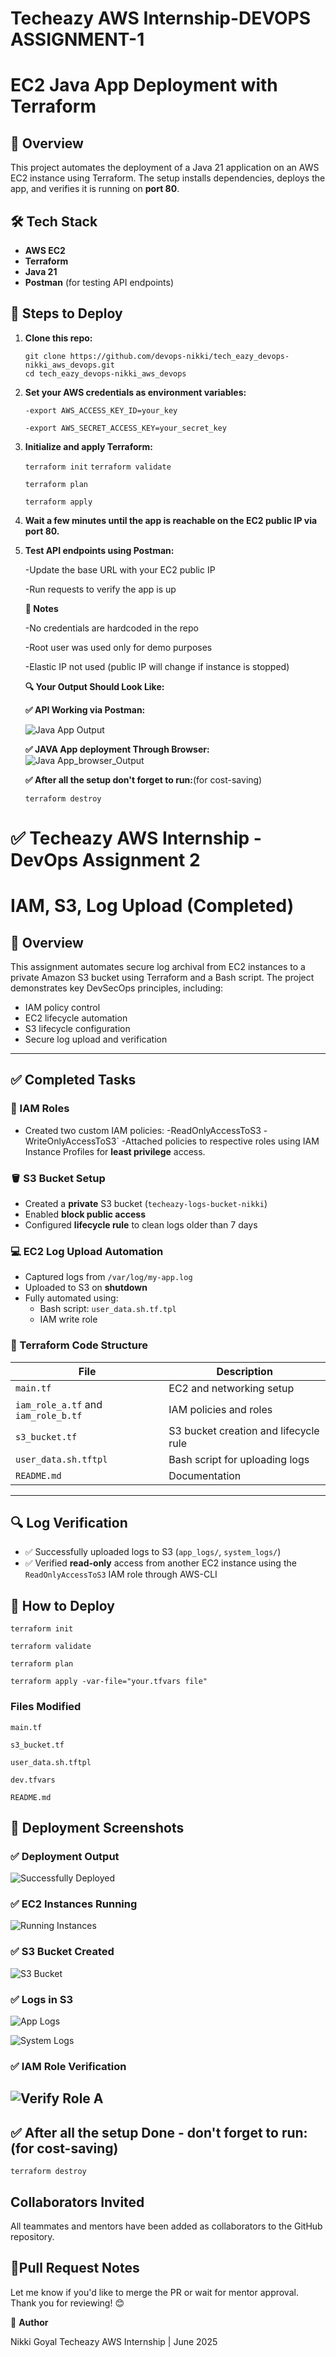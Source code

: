 # Techeazy AWS Internship-DEVOPS ASSIGNMENT-1 
#  EC2 Java App Deployment with Terraform

## 📌 Overview

This project automates the deployment of a Java 21 application on an AWS EC2 instance using Terraform. The setup installs dependencies, deploys the app, and verifies it is running on **port 80**.

## 🛠️ Tech Stack

- **AWS EC2**
- **Terraform**
- **Java 21**
- **Postman** (for testing API endpoints)

## 🚀 Steps to Deploy

1. **Clone this repo:**
   
   `git clone https://github.com/devops-nikki/tech_eazy_devops-nikki_aws_devops.git`   
   `cd tech_eazy_devops-nikki_aws_devops`

2. **Set your AWS credentials as environment variables:**

   `-export AWS_ACCESS_KEY_ID=your_key`

   `-export AWS_SECRET_ACCESS_KEY=your_secret_key`


3. **Initialize and apply Terraform:**

   `terraform init`
   `terraform validate`
   
   `terraform plan`
   
   `terraform apply`


4. **Wait a few minutes until the app is reachable on the EC2 public IP via port 80.**


5. **Test API endpoints using Postman:**

   -Update the base URL with your EC2 public IP

   -Run requests to verify the app is up


   **🔐 Notes**

   -No credentials are hardcoded in the repo

   -Root user was used only for demo purposes

   -Elastic IP not used (public IP will change if instance is stopped)

   **🔍 Your Output Should Look Like:**

   **✅ API Working via Postman:**

   ![Java App Output](Output_ss/postman_.png)

   **✅ JAVA App deployment Through Browser:**
  ![Java App_browser_Output](Output_ss/ec2-deployed.png)
   
   **✅ After all the setup don't forget to run:**(for cost-saving)

     `terraform destroy`


# ✅ Techeazy AWS Internship - DevOps Assignment 2 
#  IAM, S3, Log Upload (Completed)

## 📌 Overview

This assignment automates secure log archival from EC2 instances to a private Amazon S3 bucket using Terraform and a Bash script. The project demonstrates key DevSecOps principles, including:

- IAM policy control
- EC2 lifecycle automation
- S3 lifecycle configuration
- Secure log upload and verification

---

## ✅ Completed Tasks

### 🔐 IAM Roles

- Created two custom IAM policies:
  -ReadOnlyAccessToS3
  -WriteOnlyAccessToS3`
  -Attached policies to respective roles using IAM Instance Profiles for **least privilege** access.

### 🪣 S3 Bucket Setup

- Created a **private** S3 bucket (`techeazy-logs-bucket-nikki`)
- Enabled **block public access**
- Configured **lifecycle rule** to clean logs older than 7 days

### 💻 EC2 Log Upload Automation

- Captured logs from `/var/log/my-app.log` 
- Uploaded to S3 on **shutdown**
- Fully automated using:
  - Bash script: `user_data.sh.tf.tpl`
  - IAM write role

### 📂 Terraform Code Structure

| File | Description |
|------|-------------|
| `main.tf` | EC2 and networking setup |
| `iam_role_a.tf` and `iam_role_b.tf`| IAM policies and roles |
| `s3_bucket.tf` | S3 bucket creation and lifecycle rule |
| `user_data.sh.tftpl` | Bash script for uploading logs |
| `README.md` | Documentation |

---

## 🔍 Log Verification

- ✅ Successfully uploaded logs to S3 (`app_logs/`, `system_logs/`)
- ✅ Verified **read-only** access from another EC2 instance using the `ReadOnlyAccessToS3` IAM role through AWS-CLI

## 🚀 How to Deploy

 `terraform init`

`terraform validate`

`terraform plan`

`terraform apply -var-file="your.tfvars file"`

### Files Modified

 `main.tf`

 `s3_bucket.tf`

 `user_data.sh.tftpl`

 `dev.tfvars`

 `README.md`

## 📸 **Deployment Screenshots**

### ✅ Deployment Output

![Successfully Deployed](Output_ss/public_ip.png)

### ✅ EC2 Instances Running

![Running Instances](Output_ss/ec2.png)

### ✅ S3 Bucket Created

![S3 Bucket](Output_ss/s3_bucket.png)

### ✅ Logs in S3

![App Logs](Output_ss/app_logs.png)

![System Logs](Output_ss/system_logs.png)

### ✅ IAM Role Verification

![Verify Role A](Output_ss/verify_role_a.png)
---

## ✅ After all the setup Done - don't forget to run:(for cost-saving)

 `terraform destroy`

## Collaborators Invited
All teammates and mentors have been added as collaborators to the GitHub repository.

## 🔁Pull Request Notes

Let me know if you'd like to merge the PR or wait for mentor approval.
Thank you for reviewing! 😊

🙌 **Author**

  Nikki Goyal
  Techeazy AWS Internship | June 2025

